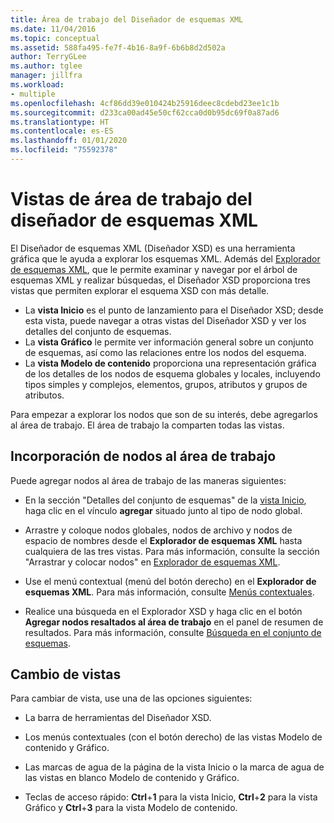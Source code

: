 ```yaml
---
title: Área de trabajo del Diseñador de esquemas XML
ms.date: 11/04/2016
ms.topic: conceptual
ms.assetid: 588fa495-fe7f-4b16-8a9f-6b6b8d2d502a
author: TerryGLee
ms.author: tglee
manager: jillfra
ms.workload:
- multiple
ms.openlocfilehash: 4cf86dd39e010424b25916deec8cdebd23ee1c1b
ms.sourcegitcommit: d233ca00ad45e50cf62cca0d0b95dc69f0a87ad6
ms.translationtype: HT
ms.contentlocale: es-ES
ms.lasthandoff: 01/01/2020
ms.locfileid: "75592378"
---
```

# <a name="xml-schema-designer-workspace-views"></a>Vistas de área de trabajo del diseñador de esquemas XML

El Diseñador de esquemas XML (Diseñador XSD) es una herramienta gráfica que le ayuda a explorar los esquemas XML. Además del [Explorador de esquemas XML](../xml-tools/xml-schema-explorer.md), que le permite examinar y navegar por el árbol de esquemas XML y realizar búsquedas, el Diseñador XSD proporciona tres vistas que permiten explorar el esquema XSD con más detalle.

- La **vista Inicio** es el punto de lanzamiento para el Diseñador XSD; desde esta vista, puede navegar a otras vistas del Diseñador XSD y ver los detalles del conjunto de esquemas.
- La **vista Gráfico** le permite ver información general sobre un conjunto de esquemas, así como las relaciones entre los nodos del esquema.
- La **vista Modelo de contenido** proporciona una representación gráfica de los detalles de los nodos de esquema globales y locales, incluyendo tipos simples y complejos, elementos, grupos, atributos y grupos de atributos.

Para empezar a explorar los nodos que son de su interés, debe agregarlos al área de trabajo. El área de trabajo la comparten todas las vistas.

## <a name="add-nodes-to-the-workspace"></a>Incorporación de nodos al área de trabajo

Puede agregar nodos al área de trabajo de las maneras siguientes:

- En la sección "Detalles del conjunto de esquemas" de la [vista Inicio](../xml-tools/start-view.md), haga clic en el vínculo **agregar** situado junto al tipo de nodo global.

- Arrastre y coloque nodos globales, nodos de archivo y nodos de espacio de nombres desde el **Explorador de esquemas XML** hasta cualquiera de las tres vistas. Para más información, consulte la sección "Arrastrar y colocar nodos" en [Explorador de esquemas XML](../xml-tools/xml-schema-explorer.md).

- Use el menú contextual (menú del botón derecho) en el **Explorador de esquemas XML**. Para más información, consulte [Menús contextuales](../xml-tools/context-menus-xml-schema-explorer.md).

- Realice una búsqueda en el Explorador XSD y haga clic en el botón **Agregar nodos resaltados al área de trabajo** en el panel de resumen de resultados. Para más información, consulte [Búsqueda en el conjunto de esquemas](../xml-tools/searching-the-schema-set.md).

## <a name="switch-views"></a>Cambio de vistas

Para cambiar de vista, use una de las opciones siguientes:

- La barra de herramientas del Diseñador XSD.

- Los menús contextuales (con el botón derecho) de las vistas Modelo de contenido y Gráfico.

- Las marcas de agua de la página de la vista Inicio o la marca de agua de las vistas en blanco Modelo de contenido y Gráfico.

- Teclas de acceso rápido: **Ctrl**+**1** para la vista Inicio, **Ctrl**+**2** para la vista Gráfico y **Ctrl**+**3** para la vista Modelo de contenido.
